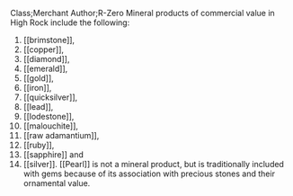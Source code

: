 Class;Merchant Author;R-Zero
Mineral products of commercial value in High Rock include the following:
1. [[brimstone]], 
2. [[copper]], 
3. [[diamond]], 
4. [[emerald]], 
5. [[gold]], 
6. [[iron]], 
7. [[quicksilver]], 
8. [[lead]], 
9. [[lodestone]], 
10. [[malouchite]], 
11. [[raw adamantium]], 
12. [[ruby]], 
13. [[sapphire]] and 
14. [[silver]].
[[Pearl]] is not a mineral product, but is traditionally included with gems because of its association with precious stones and their ornamental value.
